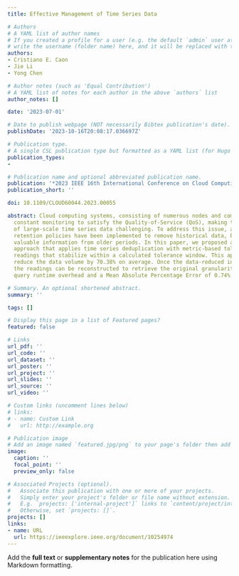 ```yaml
---
title: Effective Management of Time Series Data

# Authors
# A YAML list of author names
# If you created a profile for a user (e.g. the default `admin` user at `content/authors/admin/`), 
# write the username (folder name) here, and it will be replaced with their full name and linked to their profile.
authors:
- Cristiano E. Caon
- Jie Li
- Yong Chen

# Author notes (such as 'Equal Contribution')
# A YAML list of notes for each author in the above `authors` list
author_notes: []

date: '2023-07-01'

# Date to publish webpage (NOT necessarily Bibtex publication's date).
publishDate: '2023-10-16T20:08:17.036697Z'

# Publication type.
# A single CSL publication type but formatted as a YAML list (for Hugo requirements).
publication_types:
- 

# Publication name and optional abbreviated publication name.
publication: '*2023 IEEE 16th International Conference on Cloud Computing (CLOUD)*'
publication_short: ''

doi: 10.1109/CLOUD60044.2023.00055

abstract: Cloud computing systems, consisting of numerous nodes and components, require
  constant monitoring to satisfy the Quality-of-Service (QoS), making the management
  of large-scale time series data challenging. To address this issue, age threshold
  retention policies have been implemented to remove historical data, but this eliminates
  valuable information from older periods. In this paper, we proposed an alternative
  approach that applies time series deduplication with metric-based tolerance to discard
  readings that stabilize within a calculated tolerance window. This approach can
  reduce the data volume by 70.38% on average. Once the data-reduced interval is queried,
  the readings can be reconstructed to retrieve the original granularity with low
  query runtime overhead and a Mean Absolute Percentage Error of 0.74%.

# Summary. An optional shortened abstract.
summary: ''

tags: []

# Display this page in a list of Featured pages?
featured: false

# Links
url_pdf: ''
url_code: ''
url_dataset: ''
url_poster: ''
url_project: ''
url_slides: ''
url_source: ''
url_video: ''

# Custom links (uncomment lines below)
# links:
# - name: Custom Link
#   url: http://example.org

# Publication image
# Add an image named `featured.jpg/png` to your page's folder then add a caption below.
image:
  caption: ''
  focal_point: ''
  preview_only: false

# Associated Projects (optional).
#   Associate this publication with one or more of your projects.
#   Simply enter your project's folder or file name without extension.
#   E.g. `projects: ['internal-project']` links to `content/project/internal-project/index.md`.
#   Otherwise, set `projects: []`.
projects: []
links:
- name: URL
  url: https://ieeexplore.ieee.org/document/10254974
---
```


Add the **full text** or **supplementary notes** for the publication here using Markdown formatting.
